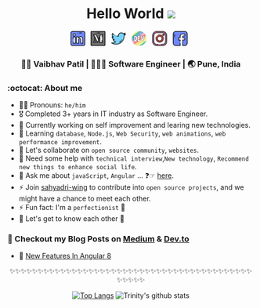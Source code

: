 <div align="center">
  <h1> Hello World <img src="https://media.giphy.com/media/hvRJCLFzcasrR4ia7z/giphy.gif" width="25px"></h1>
</div>

<p align='center'>
<a href="https://www.linkedin.com/in/thevaibhavpatil/"><img height="30" src="https://raw.githubusercontent.com/vaibhavpatil28/vaibhavpatil28/master/icons/linkedin.png?raw=true"></a>&nbsp;&nbsp;
<a href="https://medium.com/@_vaibhavpatil"><img height="30" src="https://raw.githubusercontent.com/vaibhavpatil28/vaibhavpatil28/master/icons/medium.png?raw=true"></a>&nbsp;&nbsp;
<a href="https://twitter.com/vaibhav_patil28"><img height="30" src="https://raw.githubusercontent.com/vaibhavpatil28/vaibhavpatil28/master/icons/twitter.png?raw=true"></a>&nbsp;&nbsp;
<a href="https://dev.to/vaibhavpatil28"><img height="30" src="https://raw.githubusercontent.com/vaibhavpatil28/vaibhavpatil28/master/icons/devto.png?raw=true"></a>&nbsp;&nbsp;
<a href="https://instagram.com/vaibhavpatil.dev"><img height="30" src="https://raw.githubusercontent.com/vaibhavpatil28/vaibhavpatil28/master/icons/instagram.png?raw=true"></a>&nbsp;&nbsp;
<a href="https://www.facebook.com/thevaibhavpatil"><img height="30" src="https://raw.githubusercontent.com/vaibhavpatil28/vaibhavpatil28/master/icons/facebook.png?raw=true"></a>&nbsp;&nbsp;

<div align="center">
<h3> 👦🏻 Vaibhav Patil | 👨🏻‍💻 Software Engineer | 🌏 Pune, India </h3>
</div>

### :octocat: About me

- 👦🏻 Pronouns: `he/him`
- 🎖 Completed 3+ years in IT industry as Software Engineer.
- 🔭 Currently working on self improvement and learing new technologies.
- 🌱 Learning `database`, `Node.js`, `Web Security`, `web animations`, `web performance improvement`.
- 👯 Let's collaborate on `open source community`, `websites`.
- 🤔 Need some help with `technical interview`,`New technology`, `Recommend new things to enhance social life`.
- 💬 Ask me about `javaScript`, `Angular` ... ❓☞ [here](https://github.com/vaibhavpatil28/vaibhavpatil28/issues).
- ⚡ Join [sahyadri-wing](https://github.com/sahyadri-wing) to contribute into `open source projects`, and we might have a chance to meet each other.
- ⚡ Fun fact: I'm a `perfectionist` 🤔
- 💭 Let's get to know each other 🌟
<!-- - 🌐 Join [Remote Students](https://remotestudents.co/signup?access_code=3xMwLbisP6cuO3eLcTvE3Kz8XoG2) to meet a community of thousands of `college students`. -->


### 📕 Checkout my Blog Posts on [Medium](https://medium.com/@_vaibhavpatil) & [Dev.to](https://dev.to/vaibhavpatil28)

- 🔨 <a href="https://medium.com/@_vaibhavpatil/new-features-in-angular-8-afba78aae161?source=friends_link&sk=60cdaba434dde0daf02daa4a97fa5d83">New Features In Angular 8</a>

<div align="center">

✨✨✨✨✨✨✨✨✨✨✨✨✨✨✨✨✨✨✨✨✨✨✨✨✨✨✨✨✨✨✨✨✨✨✨✨✨✨✨✨✨✨✨✨✨✨✨✨

[![Top Langs](https://github-readme-stats.vercel.app/api/top-langs/?username=vaibhavpatil28&layout=compact)](https://github.com/anuraghazra/github-readme-stats)
![Trinity's github stats](https://github-readme-stats.vercel.app/api/?username=vaibhavpatil28&show_icons=true&title_color=1F75C8&icon_color=2AA410&text_color=043667&bg_color=ffffff) 


</div>
<!--
**vaibhavpatil28/vaibhavpatil28** is a ✨ _special_ ✨ repository because its `README.md` (this file) appears on your GitHub profile.
-->
